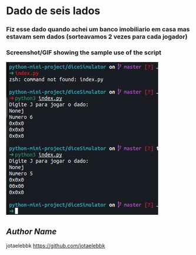 # Dado de seis lados
### Fiz esse dado quando achei um banco imobiliario em casa mas estavam sem dados (sorteavamos 2 vezes para cada jogador)

### Screenshot/GIF showing the sample use of the script
![screenshot](images/screenshot1.jpg)

## *Author Name*
<!--Remove the below lines and add yours -->
jotaelebbk
https://github.com/jotaelebbk
